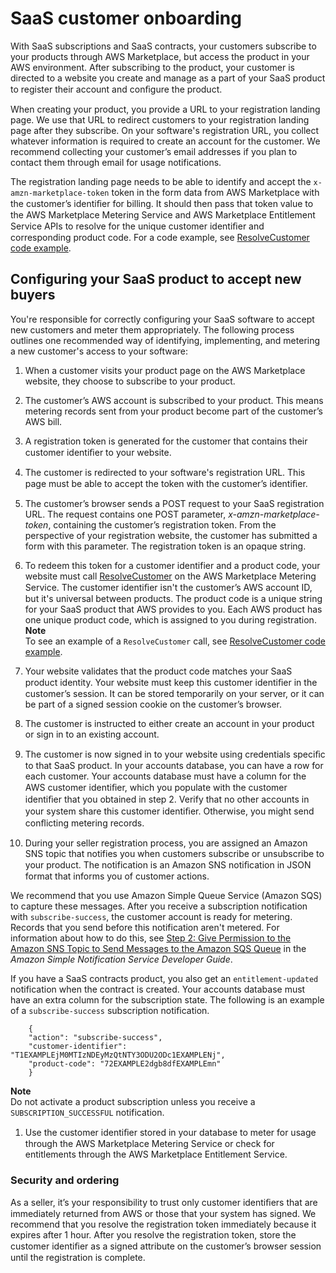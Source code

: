 # SaaS customer onboarding<a name="saas-product-customer-setup"></a>

 With SaaS subscriptions and SaaS contracts, your customers subscribe to your products through AWS Marketplace, but access the product in your AWS environment\. After subscribing to the product, your customer is directed to a website you create and manage as a part of your SaaS product to register their account and conﬁgure the product\. 

When creating your product, you provide a URL to your registration landing page\. We use that URL to redirect customers to your registration landing page after they subscribe\. On your software's registration URL, you collect whatever information is required to create an account for the customer\. We recommend collecting your customer’s email addresses if you plan to contact them through email for usage notifications\.

The registration landing page needs to be able to identify and accept the `x-amzn-marketplace-token` token in the form data from AWS Marketplace with the customer’s identiﬁer for billing\. It should then pass that token value to the AWS Marketplace Metering Service and AWS Marketplace Entitlement Service APIs to resolve for the unique customer identiﬁer and corresponding product code\. For a code example, see [ResolveCustomer code example](saas-code-examples.md#saas-resolvecustomer-example)\.

## Configuring your SaaS product to accept new buyers<a name="configuring-your-saas-application-to-accept-new-customers"></a>

You're responsible for correctly configuring your SaaS software to accept new customers and meter them appropriately\. The following process outlines one recommended way of identifying, implementing, and metering a new customer's access to your software: 

1. When a customer visits your product page on the AWS Marketplace website, they choose to subscribe to your product\. 

1. The customer’s AWS account is subscribed to your product\. This means metering records sent from your product become part of the customer’s AWS bill\. 

1. A registration token is generated for the customer that contains their customer identiﬁer to your website\. 

1. The customer is redirected to your software's registration URL\. This page must be able to accept the token with the customer’s identiﬁer\. 

1. The customer’s browser sends a POST request to your SaaS registration URL\. The request contains one POST parameter, *x\-amzn\-marketplace\-token*, containing the customer’s registration token\. From the perspective of your registration website, the customer has submitted a form with this parameter\. The registration token is an opaque string\. 

1. To redeem this token for a customer identifier and a product code, your website must call [ResolveCustomer](https://docs.aws.amazon.com/marketplacemetering/latest/APIReference/API_ResolveCustomer.html) on the AWS Marketplace Metering Service\. The customer identiﬁer isn't the customer’s AWS account ID, but it's universal between products\. The product code is a unique string for your SaaS product that AWS provides to you\. Each AWS product has one unique product code, which is assigned to you during registration\.
**Note**  
To see an example of a `ResolveCustomer` call, see [ResolveCustomer code example](saas-code-examples.md#saas-resolvecustomer-example)\.

1. Your website validates that the product code matches your SaaS product identity\. Your website must keep this customer identiﬁer in the customer’s session\. It can be stored temporarily on your server, or it can be part of a signed session cookie on the customer’s browser\. 

1.  The customer is instructed to either create an account in your product or sign in to an existing account\. 

1.  The customer is now signed in to your website using credentials speciﬁc to that SaaS product\. In your accounts database, you can have a row for each customer\. Your accounts database must have a column for the AWS customer identiﬁer, which you populate with the customer identiﬁer that you obtained in step 2\. Verify that no other accounts in your system share this customer identiﬁer\. Otherwise, you might send conﬂicting metering records\. 

1.  During your seller registration process, you are assigned an Amazon SNS topic that notifies you when customers subscribe or unsubscribe to your product\. The notification is an Amazon SNS notiﬁcation in JSON format that informs you of customer actions\.

   We recommend that you use Amazon Simple Queue Service \(Amazon SQS\) to capture these messages\. After you receive a subscription notification with `subscribe-success`, the customer account is ready for metering\. Records that you send before this notification aren't metered\. For information about how to do this, see [Step 2: Give Permission to the Amazon SNS Topic to Send Messages to the Amazon SQS Queue](https://docs.aws.amazon.com/sns/latest/dg/sns-sqs-as-subscriber.html#SendMessageToSQS.sqs.permissions) in the *Amazon Simple Notification Service Developer Guide*\.

   If you have a SaaS contracts product, you also get an `entitlement-updated` notification when the contract is created\. Your accounts database must have an extra column for the subscription state\. The following is an example of a `subscribe-success` subscription notification\.

   

   ```
       {
       "action": "subscribe-success",
       "customer-identifier": "T1EXAMPLEjM0MTIzNDEyMzQtNTY3ODU2ODc1EXAMPLENj",
       "product-code": "72EXAMPLE2dgb8dfEXAMPLEmn"
       }
   ```
**Note**  
Do not activate a product subscription unless you receive a `SUBSCRIPTION_SUCCESSFUL` notification\.

1.  Use the customer identiﬁer stored in your database to meter for usage through the AWS Marketplace Metering Service or check for entitlements through the AWS Marketplace Entitlement Service\. 

### Security and ordering<a name="security-and-ordering"></a>

 As a seller, it’s your responsibility to trust only customer identiﬁers that are immediately returned from AWS or those that your system has signed\. We recommend that you resolve the registration token immediately because it expires after 1 hour\. After you resolve the registration token, store the customer identiﬁer as a signed attribute on the customer’s browser session until the registration is complete\. 